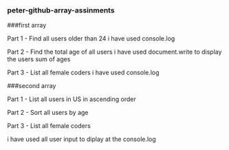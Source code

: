 ### peter-github-array-assinments
###first array

 Part 1 - Find all users older than 24  i have used console.log


 Part 2 - Find the total age of all users i have used document.write to display the users sum of ages
 
 
 
 Part 3 - List all female coders i have used console.log

###second array



Part 1 - List all users in US in ascending order


Part 2 - Sort all users by age



Part 3 -  List all female coders

i have used all user input to diplay at the console.log

